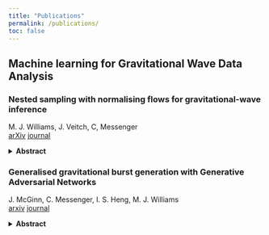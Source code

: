 ```yaml
---
title: "Publications"
permalink: /publications/
toc: false
---
```


## Machine learning for Gravitational Wave Data Analysis

### Nested sampling with normalising flows for gravitational-wave inference

M. J. Williams, J. Veitch, C, Messenger\
[arXiv](https://arxiv.org/abs/2102.11056) [journal](https://journals.aps.org/prd/abstract/10.1103/PhysRevD.103.103006)


<details>
  <summary><b>Abstract</b></summary>

  We present a novel method for sampling iso-likelihood contours in nested sampling using a type of machine learning algorithm known as normalizing flows and incorporate it into our sampler nessai. nessai is designed for problems where computing the likelihood is computationally expensive and therefore the cost of training a normalizing flow is offset by the overall reduction in the number of likelihood evaluations. We validate our sampler on 128 simulated gravitational wave signals from compact binary coalescence and show that it produces unbiased estimates of the system parameters. Subsequently, we compare our results to those obtained with dynesty and find good agreement between the computed log-evidences while requiring 2.07 times fewer likelihood evaluations. We also highlight how the likelihood evaluation can be parallelized in nessai without any modifications to the algorithm. Finally, we outline diagnostics included in nessai and how these can be used to tune the sampler’s settings.

</details>


### Generalised gravitational burst generation with Generative Adversarial Networks

J. McGinn, C. Messenger, I. S. Heng, M. J. Williams\
[arxiv](https://arxiv.org/abs/2103.01641) [journal](https://iopscience.iop.org/article/10.1088/1361-6382/ac09cc)


<details>
  <summary><b>Abstract</b></summary>
  We introduce the use of conditional generative adversarial networks (CGANs) for generalised gravitational wave (GW) burst generation in the time domain. Generative adversarial networks are generative machine learning models that produce new data based on the features of the training data set. We condition the network on five classes of time-series signals that are often used to characterise GW burst searches: sine-Gaussian, ringdown, white noise burst, Gaussian pulse and binary black hole merger. We show that the model can replicate the features of these standard signal classes and, in addition, produce generalised burst signals through interpolation and class mixing. We also present an example application where a convolutional neural network (CNN) classifier is trained on burst signals generated by our CGAN. We show that a CNN classifier trained only on the standard five signal classes has a poorer detection efficiency than a CNN classifier trained on a population of generalised burst signals drawn from the combined signal class space.
</details>

